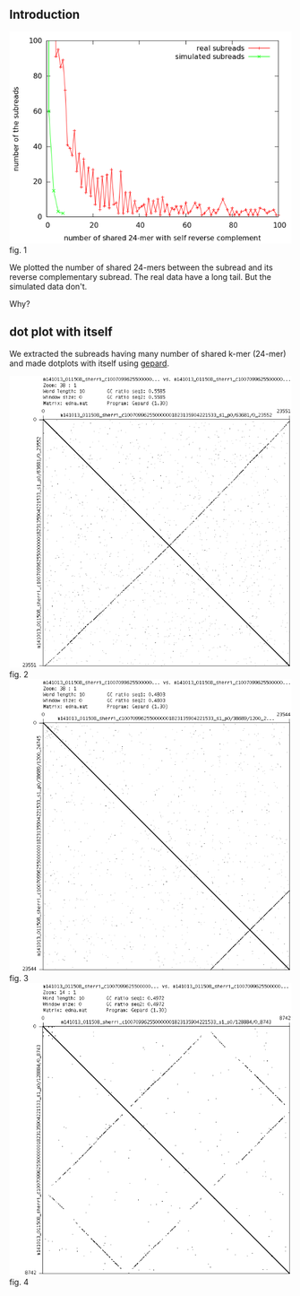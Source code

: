 ## Introduction

![Image](number_of_shared_kmers.png "rs")
fig. 1

We plotted the number of shared 24-mers between the subread and its reverse complementary subread.
The real data have a long tail.
But the simulated data don't.

Why?

## dot plot with itself

We extracted the subreads having many number of shared k-mer (24-mer)
and made dotplots with itself using [gepard](http://cube.univie.ac.at/gepard).

![Image](real_0003.png "xt")
fig. 2
![Image](real_0007.png "xt")
fig. 3
![Image](real_0049.png "xt")
fig. 4


